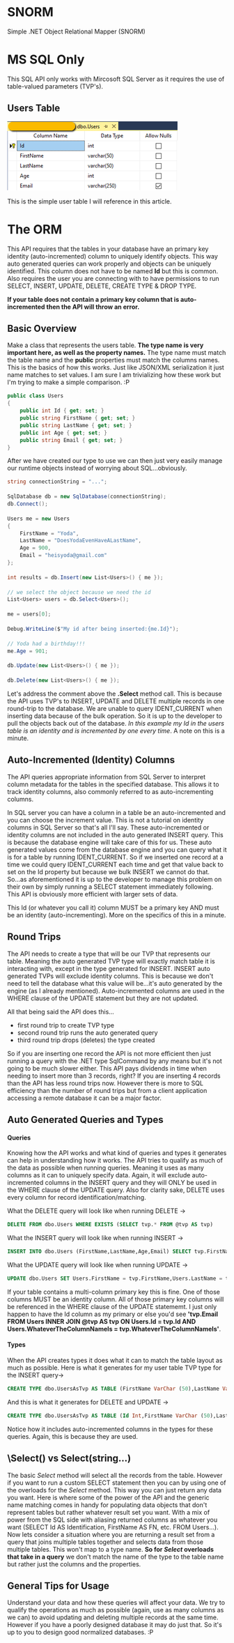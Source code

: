 # SNORM
Simple .NET Object Relational Mapper (SNORM)

# MS SQL Only
This SQL API only works with Mircosoft SQL Server as it requires the use of table-valued parameters (TVP's).

## Users Table
![alt text](https://github.com/AaronAmberman/SNORM/blob/main/UsersTable.png)

This is the simple user table I will reference in this article.

# The ORM
This API requires that the tables in your database have an primary key identity (auto-incremented) column to uniquely identify objects. This way auto generated queries can work properly and objects can be uniquely identified. This column does not have to be named **Id** but this is common. Also requires the user you are connecting with to have permissions to run SELECT, INSERT, UPDATE, DELETE, CREATE TYPE & DROP TYPE.

**If your table does not contain a primary key column that is auto-incremented then the API will throw an error.**

## Basic Overview
Make a class that represents the users table. **The type name is very important here, as well as the property names.** The type name must match the table name and the **public** properties must match the columns names. This is the basics of how this works. Just like JSON/XML serialization it just name matches to set values. I am sure I am trivializing how these work but I'm trying to make a simple comparison. :P

```C#
public class Users
{
    public int Id { get; set; }
    public string FirstName { get; set; }
    public string LastName { get; set; }
    public int Age { get; set; }
    public string Email { get; set; }
}
```

After we have created our type to use we can then just very easily manage our runtime objects instead of worrying about SQL...obviously.

```C#
string connectionString = "...";

SqlDatabase db = new SqlDatabase(connectionString);
db.Connect();

Users me = new Users
{
    FirstName = "Yoda",
    LastName = "DoesYodaEvenHaveALastName",
    Age = 900,
    Email = "heisyoda@gmail.com"
};

int results = db.Insert(new List<Users>() { me });

// we select the object because we need the id
List<Users> users = db.Select<Users>();

me = users[0];

Debug.WriteLine($"My id after being inserted:{me.Id}");

// Yoda had a birthday!!!
me.Age = 901;

db.Update(new List<Users>() { me });

db.Delete(new List<Users>() { me });
```

Let's address the comment above the **.Select** method call. This is because the API uses TVP's to INSERT, UPDATE and DELETE multiple records in one round-trip to the database. We are unable to query IDENT_CURRENT when inserting data because of the bulk operation. So it is up to the developer to pull the objects back out of the database. *In this example my Id in the users table is an identity and is incremented by one every time*. A note on this is a minute.

## Auto-Incremented (Identity) Columns
The API queries appropriate information from SQL Server to interpret column metadata for the tables in the specified database. This allows it to track identity columns, also commonly referred to as auto-incrementing columns.

In SQL server you can have a column in a table be an auto-incremented and you can choose the increment value. This is not a tutorial on identity columns in SQL Server so that's all I'll say. These auto-incremented or identity columns are not included in the auto generated INSERT query. This is because the database engine will take care of this for us. These auto generated values come from the database engine and you can query what it is for a table by running IDENT_CURRENT. So if we inserted one record at a time we could query IDENT_CURRENT each time and get that value back to set on the Id property but because we bulk INSERT we cannot do that. So...as aforementioned it is up to the developer to manage this problem on their own by simply running a SELECT statement immediately following. This API is obviously more efficient with larger sets of data.

This Id (or whatever you call it) column MUST be a primary key AND must be an identity (auto-incrementing). More on the specifics of this in a minute.

## Round Trips
The API needs to create a type that will be our TVP that represents our table. Meaning the auto generated TVP type will exactly match table it is interacting with, except in the type generated for INSERT. INSERT auto generated TVPs will exclude identity columns. This is because we don't need to tell the database what this value will be...it's auto generated by the engine (as I already mentioned). Auto-incremented columns are used in the WHERE clause of the UPDATE statement but they are not updated.

All that being said the API does this...
- first round trip to create TVP type
- second round trip runs the auto generated query
- third round trip drops (deletes) the type created

So if you are inserting one record the API is not more efficient then just running a query with the .NET type SqlCommand by any means but it's not going to be much slower either. This API pays dividends in time when needing to insert more than 3 records, right? If you are inserting 4 records than the API has less round trips now. However there is more to SQL efficiency than the number of round trips but from a client application accessing a remote database it can be a major factor.

## Auto Generated Queries and Types
#### Queries
Knowing how the API works and what kind of queries and types it generates can help in understanding how it works. The API tries to qualify as much of the data as possible when running queries. Meaning it uses as many columns as it can to uniquely specify data. Again, it will exclude auto-incremented columns in the INSERT query and they will ONLY be used in the WHERE clause of the UPDATE query. Also for clarity sake, DELETE uses every column for record identification/matching.

What the DELETE query will look like when running DELETE -> 
```SQL
DELETE FROM dbo.Users WHERE EXISTS (SELECT tvp.* FROM @tvp AS tvp)
```
What the INSERT query will look like when running INSERT -> 
```SQL
INSERT INTO dbo.Users (FirstName,LastName,Age,Email) SELECT tvp.FirstName,tvp.LastName,tvp.Age,tvp.Email FROM @TVP AS tvp
```
What the UPDATE query will look like when running UPDATE -> 
```SQL
UPDATE dbo.Users SET Users.FirstName = tvp.FirstName,Users.LastName = tvp.LastName,Users.Age = tvp.Age,Users.Email = tvp.Email FROM Users INNER JOIN @tvp AS tvp ON Users.Id = tvp.Id
```

If your table contains a multi-column primary key this is fine. One of those columns MUST be an identity column. All of those primary key columns will be referenced in the WHERE clause of the UPDATE statememt. I just only happen to have the Id column as my primary or else you'd see **'tvp.Email FROM Users INNER JOIN @tvp AS tvp ON Users.Id = tvp.Id AND Users.WhateverTheColumnNameIs = tvp.WhateverTheColumnNameIs'**.

#### Types
When the API creates types it does what it can to match the table layout as much as possible. Here is what it generates for my user table TVP type for the INSERT query->
```SQL
CREATE TYPE dbo.UsersAsTvp AS TABLE (FirstName VarChar (50),LastName VarChar (50),Age Int,Email VarChar (250))
```
And this is what it generates for DELETE and UPDATE ->
```SQL
CREATE TYPE dbo.UsersAsTvp AS TABLE (Id Int,FirstName VarChar (50),LastName VarChar (50),Age Int,Email VarChar (250))
```

Notice how it includes auto-incremented columns in the types for these queries. Again, this is because they are used.

## \Select<T>() vs Select<T>(string...)
The basic *Select* method will select all the records from the table. However if you want to run a custom SELECT statement then you can by using one of the overloads for the *Select* method. This way you can just return any data you want. Here is where some of the power of the API and the generic name matching comes in handy for populating data objects that don't represent tables but rather whatever result set you want. With a mix of power from the SQL side with aliasing returned columns as whatever you want (SELECT Id AS Identification, FirstName AS FN, etc. FROM Users...). Now lets consider a situation where you are returning a result set from a query that joins multiple tables together and selects data from those multiple tables. This won't map to a type name. **So for *Select* overloads that take in a query** we don't match the name of the type to the table name but rather just the columns and the properties.

## General Tips for Usage
Understand your data and how these queries will affect your data. We try to qualify the operations as much as possible (again, use as many columns as we can) to avoid updating and deleting multiple records at the same time. However if you have a poorly designed database it may do just that. So it's up to you to design good normalized databases. :P 
